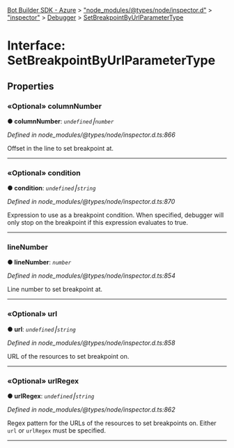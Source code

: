 [Bot Builder SDK - Azure](../README.md) > ["node_modules/@types/node/inspector.d"](../modules/_node_modules__types_node_inspector_d_.md) > ["inspector"](../modules/_node_modules__types_node_inspector_d_._inspector_.md) > [Debugger](../modules/_node_modules__types_node_inspector_d_._inspector_.debugger.md) > [SetBreakpointByUrlParameterType](../interfaces/_node_modules__types_node_inspector_d_._inspector_.debugger.setbreakpointbyurlparametertype.md)



# Interface: SetBreakpointByUrlParameterType


## Properties
<a id="columnnumber"></a>

### «Optional» columnNumber

**●  columnNumber**:  *`undefined`⎮`number`* 

*Defined in node_modules/@types/node/inspector.d.ts:866*



Offset in the line to set breakpoint at.




___

<a id="condition"></a>

### «Optional» condition

**●  condition**:  *`undefined`⎮`string`* 

*Defined in node_modules/@types/node/inspector.d.ts:870*



Expression to use as a breakpoint condition. When specified, debugger will only stop on the breakpoint if this expression evaluates to true.




___

<a id="linenumber"></a>

###  lineNumber

**●  lineNumber**:  *`number`* 

*Defined in node_modules/@types/node/inspector.d.ts:854*



Line number to set breakpoint at.




___

<a id="url"></a>

### «Optional» url

**●  url**:  *`undefined`⎮`string`* 

*Defined in node_modules/@types/node/inspector.d.ts:858*



URL of the resources to set breakpoint on.




___

<a id="urlregex"></a>

### «Optional» urlRegex

**●  urlRegex**:  *`undefined`⎮`string`* 

*Defined in node_modules/@types/node/inspector.d.ts:862*



Regex pattern for the URLs of the resources to set breakpoints on. Either `url` or `urlRegex` must be specified.




___


